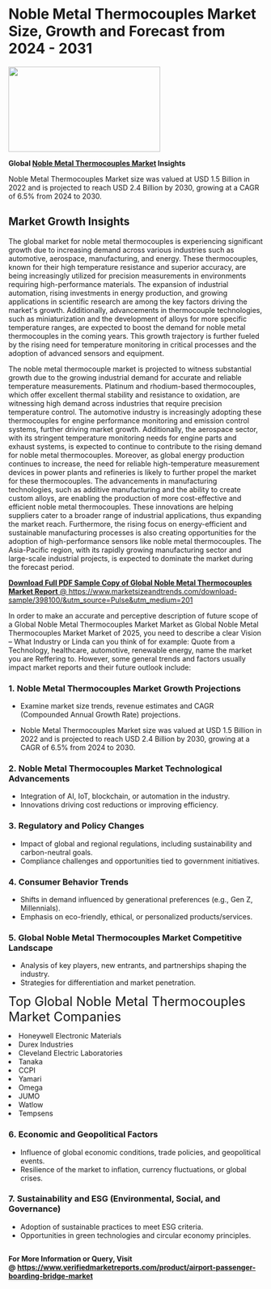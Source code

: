 <H1>Noble Metal Thermocouples Market Size, Growth and Forecast from 2024 - 2031</H1><img class="aligncenter size-medium wp-image-584254" src="https://thirdeyenews.in/wp-content/uploads/2024/09/Global-Market-Research-300x168.jpeg" alt="" width="300" height="168" /><p><strong>Global&nbsp;<a href="https://www.marketsizeandtrends.com/download-sample/398100/&amp;utm_source=Pulse&amp;utm_medium=201">Noble Metal Thermocouples Market</a> Insights</strong></p><p>Noble Metal Thermocouples Market size was valued at USD 1.5 Billion in 2022 and is projected to reach USD 2.4 Billion by 2030, growing at a CAGR of 6.5% from 2024 to 2030.</p><p><h2>Market Growth Insights</h2> <p>The global market for noble metal thermocouples is experiencing significant growth due to increasing demand across various industries such as automotive, aerospace, manufacturing, and energy. These thermocouples, known for their high temperature resistance and superior accuracy, are being increasingly utilized for precision measurements in environments requiring high-performance materials. The expansion of industrial automation, rising investments in energy production, and growing applications in scientific research are among the key factors driving the market's growth. Additionally, advancements in thermocouple technologies, such as miniaturization and the development of alloys for more specific temperature ranges, are expected to boost the demand for noble metal thermocouples in the coming years. This growth trajectory is further fueled by the rising need for temperature monitoring in critical processes and the adoption of advanced sensors and equipment.</p> <p><a href="#"></a></p> <p>The noble metal thermocouple market is projected to witness substantial growth due to the growing industrial demand for accurate and reliable temperature measurements. Platinum and rhodium-based thermocouples, which offer excellent thermal stability and resistance to oxidation, are witnessing high demand across industries that require precision temperature control. The automotive industry is increasingly adopting these thermocouples for engine performance monitoring and emission control systems, further driving market growth. Additionally, the aerospace sector, with its stringent temperature monitoring needs for engine parts and exhaust systems, is expected to continue to contribute to the rising demand for noble metal thermocouples. Moreover, as global energy production continues to increase, the need for reliable high-temperature measurement devices in power plants and refineries is likely to further propel the market for these thermocouples. The advancements in manufacturing technologies, such as additive manufacturing and the ability to create custom alloys, are enabling the production of more cost-effective and efficient noble metal thermocouples. These innovations are helping suppliers cater to a broader range of industrial applications, thus expanding the market reach. Furthermore, the rising focus on energy-efficient and sustainable manufacturing processes is also creating opportunities for the adoption of high-performance sensors like noble metal thermocouples. The Asia-Pacific region, with its rapidly growing manufacturing sector and large-scale industrial projects, is expected to dominate the market during the forecast period. <p><a href="#"></p><p><span class=""><strong>Download Full PDF Sample Copy of Global Noble Metal Thermocouples Market Report</strong> @ <a href="https://www.marketsizeandtrends.com/download-sample/398100/&amp;utm_source=Pulse&amp;utm_medium=201" target="_blank">https://www.marketsizeandtrends.com/download-sample/398100/&amp;utm_source=Pulse&amp;utm_medium=201</a></span></p><p>In order to make an accurate and perceptive description of future scope of a Global&nbsp;Noble Metal Thermocouples Market Market as Global&nbsp;Noble Metal Thermocouples Market Market of 2025, you need to describe a clear Vision &ndash; What Industry or Linda can you think of for example: Quote from a Technology, healthcare, automotive, renewable energy, name the market you are Reffering to. However, some general trends and factors usually impact market reports and their future outlook include:</p><h3>1.&nbsp;<strong>Noble Metal Thermocouples Market Growth Projections</strong></h3><ul><li>Examine market size trends, revenue estimates and CAGR (Compounded Annual Growth Rate) projections.</li><li><p>Noble Metal Thermocouples Market size was valued at USD 1.5 Billion in 2022 and is projected to reach USD 2.4 Billion by 2030, growing at a CAGR of 6.5% from 2024 to 2030.</p></li></ul><h3>2.&nbsp;<strong>Noble Metal Thermocouples Market Technological Advancements</strong></h3><ul><li>Integration of AI, IoT, blockchain, or automation in the industry.</li><li>Innovations driving cost reductions or improving efficiency.</li></ul><h3>3.&nbsp;<strong>Regulatory and Policy Changes</strong></h3><ul><li>Impact of global and regional regulations, including sustainability and carbon-neutral goals.</li><li>Compliance challenges and opportunities tied to government initiatives.</li></ul><h3>4.&nbsp;<strong>Consumer Behavior Trends</strong></h3><ul><li>Shifts in demand influenced by generational preferences (e.g., Gen Z, Millennials).</li><li>Emphasis on eco-friendly, ethical, or personalized products/services.</li></ul><h3>5.&nbsp;<strong>Global Noble Metal Thermocouples Market Competitive Landscape</strong></h3><ul><li>Analysis of key players, new entrants, and partnerships shaping the industry.</li><li>Strategies for differentiation and market penetration.</li></ul><p data-pm-slice="1 1 []"><span style="color: inherit; font-family: inherit; font-size: 25px;">Top Global Noble Metal Thermocouples Market Companies</span></p><div class="" data-test-id=""><p><li>Honeywell Electronic Materials</li><li> Durex Industries</li><li> Cleveland Electric Laboratories</li><li> Tanaka</li><li> CCPI</li><li> Yamari</li><li> Omega</li><li> JUMO</li><li> Watlow</li><li> Tempsens</li></p></div><h3>6.&nbsp;<strong>Economic and Geopolitical Factors</strong></h3><ul><li>Influence of global economic conditions, trade policies, and geopolitical events.</li><li>Resilience of the market to inflation, currency fluctuations, or global crises.</li></ul><h3>7.&nbsp;<strong>Sustainability and ESG (Environmental, Social, and Governance)</strong></h3><ul><li>Adoption of sustainable practices to meet ESG criteria.</li><li>Opportunities in green technologies and circular economy principles.</li></ul><h2><strong style="font-size: 14px;">For More Information or Query, Visit @&nbsp;</strong><a style="background-color: #ffffff; font-size: 14px;" href="https://www.marketsizeandtrends.com/report/noble-metal-thermocouples-market/" target="_blank">https://www.verifiedmarketreports.com/product/airport-passenger-boarding-bridge-market</a></h2>